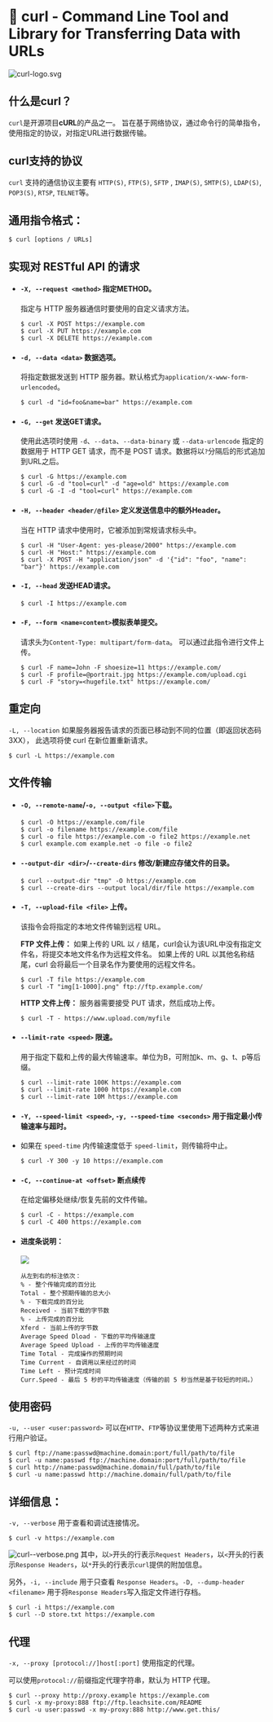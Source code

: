 # 🥦 curl - Command Line Tool and Library for Transferring Data with URLs 

![curl-logo.svg](../static/images/curl--logo.svg)
##  什么是curl？
`curl`是开源项目**cURL**的产品之一。
旨在基于网络协议，通过命令行的简单指令，使用指定的协议，对指定URL进行数据传输。


##  curl支持的协议
`curl` 支持的通信协议主要有 `HTTP(S)`, `FTP(S)`, `SFTP` , `IMAP(S)`, `SMTP(S)`,
`LDAP(S)`, `POP3(S)`, `RTSP`, `TELNET`等。

##  通用指令格式：
```
$ curl [options / URLs]
```
## 实现对 RESTful API 的请求
- #### `-X, --request <method>`  指定METHOD。
  指定与 HTTP 服务器通信时要使用的自定义请求方法。
  ```
  $ curl -X POST https://example.com
  $ curl -X PUT https://example.com
  $ curl -X DELETE https://example.com
  ```
- #### `-d, --data <data>` 数据选项。
  将指定数据发送到 HTTP 服务器。默认格式为`application/x-www-form-urlencoded`。
  ```
  $ curl -d "id=foo&name=bar" https://example.com
  ```
- #### `-G, --get` 发送GET请求。
  使用此选项时使用 `-d`、`--data`、`--data-binary` 或 `--data-urlencode` 
  指定的数据用于 HTTP GET 请求，而不是 POST 请求。数据将以`?`分隔后的形式追加到URL之后。
  ```
  $ curl -G https://example.com
  $ curl -G -d "tool=curl" -d "age=old" https://example.com
  $ curl -G -I -d "tool=curl" https://example.com
  ```
- #### `-H, --header <header/@file>` 定义发送信息中的额外Header。
  当在 HTTP 请求中使用时，它被添加到常规请求标头中。
  ```
  $ curl -H "User-Agent: yes-please/2000" https://example.com
  $ curl -H "Host:" https://example.com
  $ curl -X POST -H "application/json" -d '{"id": "foo", "name": "bar"}' https://example.com
  ```
- #### `-I, --head` 发送HEAD请求。
  ```
  $ curl -I https://example.com
  ```
- #### `-F, --form <name=content>`模拟表单提交。
  请求头为`Content-Type: multipart/form-data`。
  可以通过此指令进行文件上传。
  ```
  $ curl -F name=John -F shoesize=11 https://example.com/
  $ curl -F profile=@portrait.jpg https://example.com/upload.cgi
  $ curl -F "story=<hugefile.txt" https://example.com/
  ```

## 重定向
`-L, --location` 如果服务器报告请求的页面已移动到不同的位置（即返回状态码 3XX），
此选项将使 curl 在新位置重新请求。
```
$ curl -L https://example.com
```

## 文件传输
- #### `-O, --remote-name`/`-o, --output <file>`下载。
  ```
  $ curl -O https://example.com/file
  $ curl -o filename https://example.com/file
  $ curl -o file https://example.com -o file2 https://example.net
  $ curl example.com example.net -o file -o file2
  ```
- #### `--output-dir <dir>`/`--create-dirs` 修改/新建应存储文件的目录。
  ```
  $ curl --output-dir "tmp" -O https://example.com
  $ curl --create-dirs --output local/dir/file https://example.com
  ```
- #### `-T, --upload-file <file>` 上传。
  该指令会将指定的本地文件传输到远程 URL。

  **FTP 文件上传：** 
  如果上传的 URL 以 `/` 结尾，curl会认为该URL中没有指定文件名，将提交本地文件名作为远程文件名。 
  如果上传的 URL 以其他名称结尾，curl 会将最后一个目录名作为要使用的远程文件名。
  ```
  $ curl -T file https://example.com
  $ curl -T "img[1-1000].png" ftp://ftp.example.com/
  ```
  **HTTP 文件上传：**
  服务器需要接受 PUT 请求，然后成功上传。
  ```
  $ curl -T - https://www.upload.com/myfile
  ```
- #### `--limit-rate <speed>` 限速。
  用于指定下载和上传的最大传输速率。单位为B，可附加k、m、g、t、p等后缀。
  ```
  $ curl --limit-rate 100K https://example.com
  $ curl --limit-rate 1000 https://example.com
  $ curl --limit-rate 10M https://example.com
  ```
- #### `-Y, --speed-limit <speed>`, `-y, --speed-time <seconds>`  用于指定最小传输速率与超时。
- 如果在 `speed-time` 内传输速度低于 `speed-limit`，则传输将中止。
  ```
  $ curl -Y 300 -y 10 https://example.com
  ```
- #### `-C, --continue-at <offset>` 断点续传
  在给定偏移处继续/恢复先前的文件传输。
  ```
  $ curl -C - https://example.com
  $ curl -C 400 https://example.com
  ``` 
- #### 进度条说明：
  ![](../static/images/curl--file-transfer.png)

  ```
  从左到右的标注依次：
  % - 整个传输完成的百分比
  Total - 整个预期传输的总大小
  % - 下载完成的百分比
  Received - 当前下载的字节数
  % - 上传完成的百分比
  Xferd - 当前上传的字节数
  Average Speed Dload - 下载的平均传输速度
  Average Speed Upload - 上传的平均传输速度
  Time Total - 完成操作的预期时间
  Time Current - 自调用以来经过的时间
  Time Left - 预计完成时间
  Curr.Speed - 最后 5 秒的平均传输速度（传输的前 5 秒当然是基于较短的时间。）
  ```

## 使用密码
`-u, --user <user:password>`
可以在`HTTP`、`FTP`等协议里使用下述两种方式来进行用户验证。

```
$ curl ftp://name:passwd@machine.domain:port/full/path/to/file
$ curl -u name:passwd ftp://machine.domain:port/full/path/to/file
$ curl http://name:passwd@machine.domain/full/path/to/file
$ curl -u name:passwd http://machine.domain/full/path/to/file
```

## 详细信息：
`-v, --verbose` 用于查看和调试连接情况。

```
$ curl -v https://example.com
```
![curl--verbose.png](../static/images/curl--verbose.png)
其中，以`>`开头的行表示`Request Headers`，以`<`开头的行表示`Response Headers`，以`*`开头的行表示`curl`提供的附加信息。

另外，`-i, --include` 用于只查看 `Response Headers`。`-D, --dump-header <filename>` 用于将`Response Headers`写入指定文件进行存档。

```
$ curl -i https://example.com
$ curl --D store.txt https://example.com
```

## 代理
`-x, --proxy [protocol://]host[:port]` 使用指定的代理。

可以使用`protocol://`前缀指定代理字符串，默认为 HTTP 代理。

```
$ curl --proxy http://proxy.example https://example.com
$ curl -x my-proxy:888 ftp://ftp.leachsite.com/README
$ curl -u user:passwd -x my-proxy:888 http://www.get.this/
```
